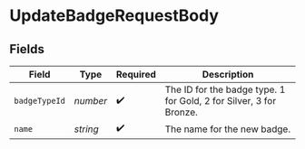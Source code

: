 # UpdateBadgeRequestBody


## Fields

| Field                                                              | Type                                                               | Required                                                           | Description                                                        |
| ------------------------------------------------------------------ | ------------------------------------------------------------------ | ------------------------------------------------------------------ | ------------------------------------------------------------------ |
| `badgeTypeId`                                                      | *number*                                                           | :heavy_check_mark:                                                 | The ID for the badge type. 1 for Gold, 2 for Silver, 3 for Bronze. |
| `name`                                                             | *string*                                                           | :heavy_check_mark:                                                 | The name for the new badge.                                        |